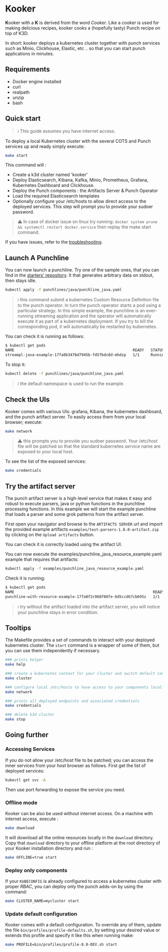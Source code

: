 # Kooker

**K**ooker with a **K** is derived from the word *Cooker*. Like a cooker is used for making delicious recipes, kooker
cooks a (hopefully tasty) Punch recipe on top of K3D.

In short: kooker deploys a kubernetes cluster together with punch services such as Minio, Clickhouse, Elastic, etc .. so
that you can start punch applications in minutes.

## Requirements

- Docker engine installed
- curl
- realpath
- unzip
- bash

## Quick start

> :information_source: This guide assumes you have internet access.

To deploy a local Kubernetes cluster with the several COTS and Punch services up and ready simply execute:

```sh
make start
```

This command will :

- Create a k3d cluster named 'kooker'
- Deploy Elasticsearch, Kibana, Kafka, Minio, Prometheus, Grafana, Kubernetes Dashboard and Clickhouse.
- Deploy the Punch components : the Artifacts Server & Punch Operator
- Load the required Elasticsearch templates
- Optionally configure your /etc/hosts to allow direct access to the deployed services. This step will prompt you to
  provide your sudoer password.

> :warning: In case of docker issue on linux try running: `docker system prune && systemctl restart docker.service`
> then replay the make start command.

If you have issues, refer to the [troubleshooting](TROUBLESHOOTING.md).

## Launch A Punchline

You can now launch a punchline. Try one of the sample ones, that you can find in
the [starters' repository](https://github.com/punchplatform/starters). It that generates arbitrary data on stdout, then
stays idle.

```sh
kubectl apply -f punchlines/java/punchline_java.yaml
```

> :information_source: this command submit a kubernetes Custom Resource Definition file to the punch operator.
> In turn the punch operator starts a pod using a particular strategy. In this simple example, the punchline is
> an ever-running streaming application and the operator will automatically execute it as part of a kubernetes
> deployment. If you try to kill the corresponding pod, it will automatically be restarted by kubernetes.

You can check it is running as follows:
```sh
$ kubectl get pods
NAME                                                     READY   STATUS    RESTARTS   AGE
streampl-java-example-17fa0b3476d7945b-fd5fbdc8d-mhdzp   1/1     Running   0          7s
```

To stop it:
```sh
kubectl delete -f punchlines/java/punchline_java.yaml
```

> :information_source: the default namespace is used to run the example.

## Check the UIs

Kooker comes with various UIs: grafana, Kibana, the kubernetes dashboard, and the punch artifact server. To easily
access them from your local browser; execute:

```sh
make network
```

> :warning: this prompts you to provide you sudoer password. Your /etc/host file will be patched so that the standard
> kubernetes service name are exposed to your local host.

To see the list of the exposed services:
```sh
make credentials
```

## Try the artifact server

The punch artifact server is a high-level service that makes it easy and robust to execute parsers, java or python
functions in the punchline processing functions. In this example we will start the example punchline that loads a parser
and some grok patterns from the artifact server.

First open your navigator and browse to the `ARTIFACTS SERVER` url and import the provided example
artifacts `examples/test-parsers-1.0.0-artifact.zip` by clicking on the `Upload artifacts` button.

You can check it is correctly loaded using the artifact UI.

You can now execute the examples/punchline_java_resource_example.yaml example that requires that artifacts:

```sh
kubectl apply -f examples/punchline_java_resource_example.yaml
```
Check it is running:

```sh
$ kubectl get pods
NAME                                                              READY   STATUS    RESTARTS   AGE
punchline-with-resource-example-17fa0f2c968f88fe-6d5ccd67cb695z   1/1     Running   0          2m37s
```

> :information_source: try without the artifact loaded into the artifact server, you will notice your punchline stays
> in error condition.

## Tooltips

The Makefile provides a set of commands to interact with your deployed kubernetes cluster. The `start` command is a
wrapper of some of them, but you can use them independently if necessary.

```sh
### prints helper 
make help

### create a kubernetes context for your cluster and switch default context to the newly created one
make cluster 

### configure local /etc/hosts to have access to your components locally (requires sudo)
make network 

### prints all deployed endpoints and associated credentials
make credentials

### delete k3d cluster
make stop
```

## Going further

### Accessing Services

If you do not allow your /etc/host file to be patched; you can access the inner services from your host browser as
follows. First get the list of deployed services:

```sh
kubectl get svc -A
```

Then use port forwarding to expose the service you need.

### Offline mode

Kooker can be also be used without internet access. On a machine with internet access, execute :

```sh
make download 
```

It will download all the online resources locally in the `download` directory. Copy that `download` directory to your
offline platform at the root directory of your Kooker installation directory and run :

```sh
make OFFLINE=true start
```

### Deploy only components

If your `KUBECONFIG` is already configured to access a kubernetes cluster with proper *RBAC*, you can deploy only the
punch adds-on by using the command:

```sh
make CLUSTER_NAME=mycluster start
```

### Update default configuration

Kooker comes with a default configuration. To override any of them, update the file `bin/profiles/profile-defaults.sh`,
by setting your desired value or extends this profile and specify it like this when running make:

```sh
make PROFILE=bin/profiles/profile-8.0-DEV.sh start
```
